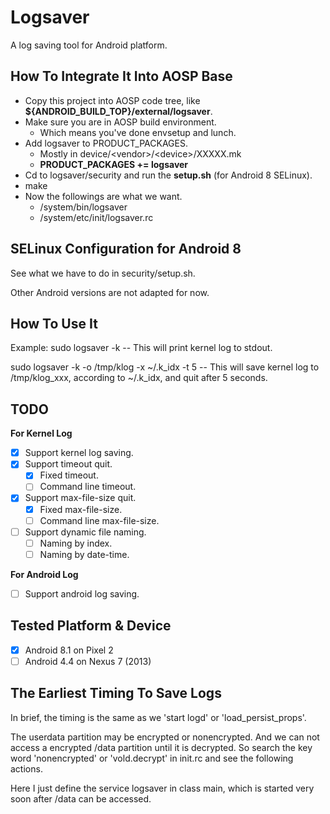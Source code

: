# Logsaver
A log saving tool for Android platform.

## How To Integrate It Into AOSP Base
- Copy this project into AOSP code tree, like **${ANDROID_BUILD_TOP}/external/logsaver**.
- Make sure you are in AOSP build environment.
  - Which means you've done envsetup and lunch.
- Add logsaver to PRODUCT_PACKAGES.
  - Mostly in device/\<vendor\>/\<device\>/XXXXX.mk
  - **PRODUCT_PACKAGES += logsaver**
- Cd to logsaver/security and run the **setup.sh** (for Android 8 SELinux).
- make
- Now the followings are what we want.
  - /system/bin/logsaver
  - /system/etc/init/logsaver.rc

## SELinux Configuration for Android 8
See what we have to do in security/setup.sh.

Other Android versions are not adapted for now.

## How To Use It
Example:
  sudo logsaver -k
  -- This will print kernel log to stdout.

  sudo logsaver -k -o /tmp/klog -x ~/.k\_idx -t 5
  -- This will save kernel log to /tmp/klog\_xxx, according to ~/.k\_idx, and quit after 5 seconds.

## TODO
**For Kernel Log**
- [x] Support kernel log saving.
- [x] Support timeout quit.
  - [x] Fixed timeout.
  - [ ] Command line timeout.
- [x] Support max-file-size quit.
  - [x] Fixed max-file-size.
  - [ ] Command line max-file-size.
- [ ] Support dynamic file naming.
  - [ ] Naming by index.
  - [ ] Naming by date-time.

**For Android Log**
- [ ] Support android log saving.

## Tested Platform & Device
- [x] Android 8.1 on Pixel 2
- [ ] Android 4.4 on Nexus 7 (2013)

## The Earliest Timing To Save Logs
In brief, the timing is the same as we 'start logd' or 'load\_persist\_props'.

The userdata partition may be encrypted or nonencrypted. And we can not access a encrypted /data partition until it is decrypted. So search the key word 'nonencrypted' or 'vold.decrypt' in init.rc and see the following actions.

Here I just define the service logsaver in class main, which is started very soon after /data can be accessed.
